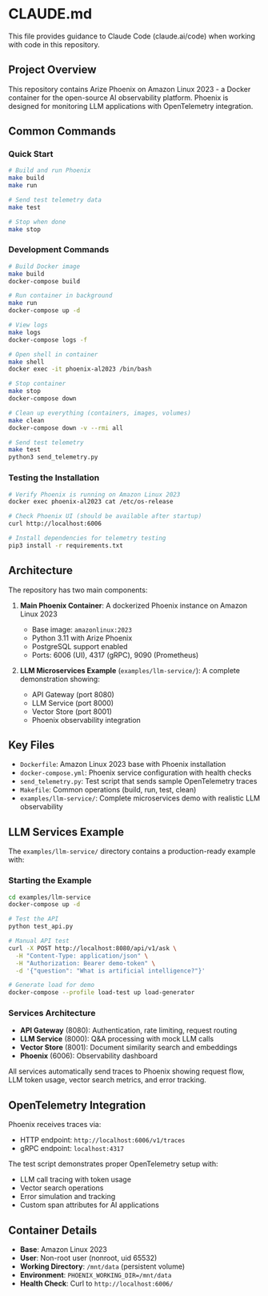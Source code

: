# CLAUDE.md

This file provides guidance to Claude Code (claude.ai/code) when working with code in this repository.

## Project Overview

This repository contains Arize Phoenix on Amazon Linux 2023 - a Docker container for the open-source AI observability platform. Phoenix is designed for monitoring LLM applications with OpenTelemetry integration.

## Common Commands

### Quick Start
```bash
# Build and run Phoenix
make build
make run

# Send test telemetry data
make test

# Stop when done
make stop
```

### Development Commands
```bash
# Build Docker image
make build
docker-compose build

# Run container in background
make run
docker-compose up -d

# View logs
make logs
docker-compose logs -f

# Open shell in container
make shell
docker exec -it phoenix-al2023 /bin/bash

# Stop container
make stop
docker-compose down

# Clean up everything (containers, images, volumes)
make clean
docker-compose down -v --rmi all

# Send test telemetry
make test
python3 send_telemetry.py
```

### Testing the Installation
```bash
# Verify Phoenix is running on Amazon Linux 2023
docker exec phoenix-al2023 cat /etc/os-release

# Check Phoenix UI (should be available after startup)
curl http://localhost:6006

# Install dependencies for telemetry testing
pip3 install -r requirements.txt
```

## Architecture

The repository has two main components:

1. **Main Phoenix Container**: A dockerized Phoenix instance on Amazon Linux 2023
   - Base image: `amazonlinux:2023`
   - Python 3.11 with Arize Phoenix
   - PostgreSQL support enabled
   - Ports: 6006 (UI), 4317 (gRPC), 9090 (Prometheus)

2. **LLM Microservices Example** (`examples/llm-service/`): A complete demonstration showing:
   - API Gateway (port 8080)
   - LLM Service (port 8000) 
   - Vector Store (port 8001)
   - Phoenix observability integration

## Key Files

- `Dockerfile`: Amazon Linux 2023 base with Phoenix installation
- `docker-compose.yml`: Phoenix service configuration with health checks
- `send_telemetry.py`: Test script that sends sample OpenTelemetry traces
- `Makefile`: Common operations (build, run, test, clean)
- `examples/llm-service/`: Complete microservices demo with realistic LLM observability

## LLM Services Example

The `examples/llm-service/` directory contains a production-ready example with:

### Starting the Example
```bash
cd examples/llm-service
docker-compose up -d

# Test the API
python test_api.py

# Manual API test
curl -X POST http://localhost:8080/api/v1/ask \
  -H "Content-Type: application/json" \
  -H "Authorization: Bearer demo-token" \
  -d '{"question": "What is artificial intelligence?"}'

# Generate load for demo
docker-compose --profile load-test up load-generator
```

### Services Architecture
- **API Gateway** (8080): Authentication, rate limiting, request routing
- **LLM Service** (8000): Q&A processing with mock LLM calls
- **Vector Store** (8001): Document similarity search and embeddings
- **Phoenix** (6006): Observability dashboard

All services automatically send traces to Phoenix showing request flow, LLM token usage, vector search metrics, and error tracking.

## OpenTelemetry Integration

Phoenix receives traces via:
- HTTP endpoint: `http://localhost:6006/v1/traces`
- gRPC endpoint: `localhost:4317`

The test script demonstrates proper OpenTelemetry setup with:
- LLM call tracing with token usage
- Vector search operations
- Error simulation and tracking
- Custom span attributes for AI applications

## Container Details

- **Base**: Amazon Linux 2023
- **User**: Non-root user (nonroot, uid 65532)
- **Working Directory**: `/mnt/data` (persistent volume)
- **Environment**: `PHOENIX_WORKING_DIR=/mnt/data`
- **Health Check**: Curl to `http://localhost:6006/`